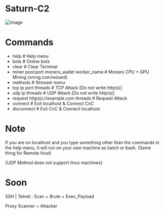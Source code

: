 # Saturn-C2

![image](https://user-images.githubusercontent.com/120246386/210374754-29334bd0-0bee-4483-bb7a-6ff000a2ff9f.png)

# Commands
* help # Help menu
* bots # Online bots
* clear # Clear Terminal
* miner pool:port monero_wallet worker_name # Monero CPU + GPU Mining (xmrig.com/wizard)
* methods # Stresser menu
* tcp ip port threads # TCP Attack [Do not write http(s)]
* udp ip threads # UDP Attack [Do not write http(s)]
* request http(s)://example.com threads # Request Attack
* connect # Exit localhost & Connect CnC
* disconnect # Exit CnC & Connect localhost

# Note
If you are on localhost and you type something other than the commands in the help menu, it will run on your own machine as batch or bash. (Same thing for Remote Host)

{UDP Method does not support linux machines}

# Soon
SSH | Telnet : Scan + Brute + Exec_Payload

Proxy Scanner + Attacker

